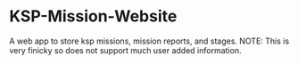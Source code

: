 # KSP-Mission-Website

A web app to store ksp missions, mission reports, and stages. NOTE: This is very finicky so does not support much user added information.